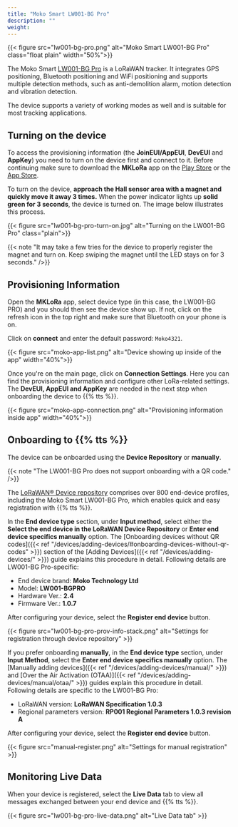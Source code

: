 ```yaml
---
title: "Moko Smart LW001-BG Pro"
description: ""
weight: 
---
```


{{< figure src="lw001-bg-pro.png" alt="Moko Smart LW001-BG Pro" class="float plain" width="50%">}}

The Moko Smart [LW001-BG Pro](https://www.mokosmart.com/lorawan-tracker-lw001-bg-pro/) is a LoRaWAN tracker. It integrates GPS positioning, Bluetooth positioning and WiFi positioning and supports multiple detection methods, such as anti-demolition alarm, motion detection and vibration detection.  

The device supports a variety of working modes as well and is suitable for most tracking applications.

<!--more-->

## Turning on the device

To access the provisioning information (the **JoinEUI/AppEUI**, **DevEUI** and **AppKey**) you need to turn on the device first and connect to it. Before continuing make sure to download the **MKLoRa** app on the [Play Store](https://play.google.com/store/apps/details?id=com.moko.mklora) or the [App Store](https://apps.apple.com/us/app/mklora/id1562806152).

To turn on the device, **approach the Hall sensor area with a magnet and quickly move it away 3 times.**
When the power indicator lights up **solid green for 3 seconds**, the device is turned on. The image below illustrates this process.

{{< figure src="lw001-bg-pro-turn-on.jpg" alt="Turning on the LW001-BG Pro" class="plain">}}

{{< note "It may take a few tries for the device to properly register the magnet and turn on. Keep swiping the magnet until the LED stays on for 3 seconds." />}}

## Provisioning Information

Open the **MKLoRa** app, select device type (in this case, the LW001-BG PRO) and you should then see the device show up. If not, click on the refresh icon in the top right and make sure that Bluetooth on your phone is on.

Click on **connect** and enter the default password: `Moko4321`.

{{< figure src="moko-app-list.png" alt="Device showing up inside of the app" width="40%">}}

Once you're on the main page, click on **Connection Settings**. Here you can find the provisioning information and configure other LoRa-related settings. The **DevEUI, AppEUI and AppKey** are needed in the next step when onboarding the device to {{% tts %}}.

{{< figure src="moko-app-connection.png" alt="Provisioning information inside app" width="40%">}}

## Onboarding to {{% tts %}}

The device can be onboarded using the **Device Repository** or **manually**.

{{< note "The LW001-BG Pro does not support onboarding with a QR code." />}}

The [LoRaWAN® Device repository](https://github.com/TheThingsNetwork/lorawan-devices) comprises over 800 end-device profiles, including the Moko Smart LW001-BG Pro, which enables quick and easy registration with {{% tts %}}.

In the **End device type** section, under **Input method**, select either the **Select the end device in the LoRaWAN Device Repository** or **Enter end device specifics manually** option. The [Onboarding devices without QR codes]({{< ref "/devices/adding-devices/#onboarding-devices-without-qr-codes" >}}) section of the [Adding Devices]({{< ref "/devices/adding-devices/" >}}) guide explains this procedure in detail. Following details are LW001-BG Pro-specific:

- End device brand: **Moko Technology Ltd**
- Model: **LW001-BGPRO**
- Hardware Ver.: **2.4**
- Firmware Ver.: **1.0.7**

After configuring your device, select the **Register end device** button.

{{< figure src="lw001-bg-pro-prov-info-stack.png" alt="Settings for registration through device repository" >}}

If you prefer onboarding **manually**, in the **End device type** section, under **Input Method**, select the **Enter end device specifics manually** option. The [Manually adding devices]({{< ref "/devices/adding-devices/manual/" >}}) and [Over the Air Activation (OTAA)]({{< ref "/devices/adding-devices/manual/otaa/" >}}) guides explain this procedure in detail. Following details are specific to the LW001-BG Pro:

- LoRaWAN version: **LoRaWAN Specification 1.0.3**
- Regional parameters version: **RP001 Regional Parameters 1.0.3 revision A** 

After configuring your device, select the **Register end device** button.

{{< figure src="manual-register.png" alt="Settings for manual registration" >}}

## Monitoring Live Data

When your device is registered, select the **Live Data** tab to view all messages exchanged between your end device and {{% tts %}}.

{{< figure src="lw001-bg-pro-live-data.png" alt="Live Data tab" >}}